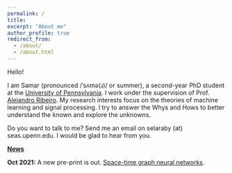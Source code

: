 ```yaml
---
permalink: /
title: 
excerpt: "About me"
author_profile: true
redirect_from: 
  - /about/
  - /about.html
---
```


Hello! 

I am Samar (pronounced /ˈsʌmə(ɹ)/ or summer), a second-year PhD student at the <a href="https://www.upenn.edu/">University of Pennsylvania</a>. I work under the supervision of Prof. <a href="https://alelab.seas.upenn.edu/alejandro-ribeiro/">Alejandro Ribeiro</a>. My research interests focus on the theories of machine learning and signal processing. I try to answer the Whys and Hows to better understand the known and explore the unknowns.

Do you want to talk to me? Send me an email on selaraby (at) seas.upenn.edu. I would be glad to hear from you.

<u><b>News</b></u>

<b>Oct 2021:</b> A new pre-print is out. <a href="https://bit.ly/3amHDzL">Space-time graph neural networks</a>.
